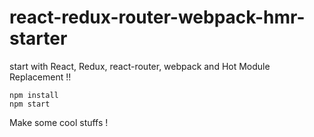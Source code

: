 # react-redux-router-webpack-hmr-starter
start with React, Redux, react-router, webpack and Hot Module Replacement !!

```
npm install
npm start
```

Make some cool stuffs !
